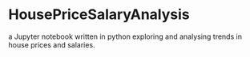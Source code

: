 # HousePriceSalaryAnalysis
a Jupyter notebook written in python exploring and analysing trends in house prices and salaries.
